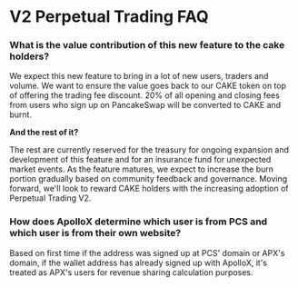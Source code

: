 # V2 Perpetual Trading FAQ

### What is the value contribution of this new feature to the cake holders?

We expect this new feature to bring in a lot of new users, traders and volume. We want to ensure the value goes back to our CAKE token on top of offering the trading fee discount. 20% of all opening and closing fees from users who sign up on PancakeSwap will be converted to CAKE and burnt.&#x20;

**And the rest of it?**

The rest are currently reserved for the treasury for ongoing expansion and development of this feature and for an insurance fund for unexpected market events. As the feature matures, we expect to increase the burn portion gradually based on community feedback and governance. Moving forward, we'll look to reward CAKE holders with the increasing adoption of Perpetual Trading V2.

### How does ApolloX determine which user is from PCS and which user is from their own website?

Based on first time if the address was signed up at PCS' domain or APX's domain, if the wallet address has already signed up with ApolloX, it's treated as APX's users for revenue sharing calculation purposes.
